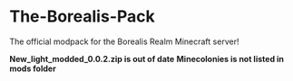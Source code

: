# The-Borealis-Pack
The official modpack for the Borealis Realm Minecraft server!

**New_light_modded_0.0.2.zip is out of date**
**Minecolonies is not listed in mods folder**

